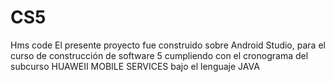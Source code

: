 # CS5
Hms code 
El presente proyecto fue construido sobre Android Studio, para el curso de construcción de software 5 cumpliendo con el cronograma del subcurso HUAWEII MOBILE SERVICES
bajo el lenguaje JAVA
